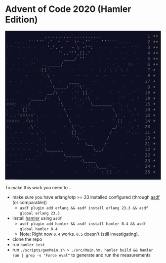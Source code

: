 # Advent of Code 2020 (Hamler Edition)

![AoC](https://github.com/rolandtritsch/hamler-aoc-2020/blob/trunk/images/aoc-day25.png?raw=true)

To make this work you need to ...

* make sure you have erlang/otp >= 23 installed configured (through [asdf](https://github.com/asdf-vm/asdf) (or comparable))
  * `asdf plugin add erlang && asdf install erlang 23.3 && asdf global erlang 23.3`
* install [hamler](https://github.com/hamler-lang/hamler) using `asdf`
  * `asdf plugin add hamler && asdf install hamler 0.4 && asdf global hamler 0.4`
  * Note: Right now `0.4` works. `0.5` doesn't (still investigating).
* clone the repo
* run `hamler test`
* run `./scripts/genMain.sh > ./src/Main.hm; hamler build && hamler run | grep -v "Force eval"` to generate and run the measurements
